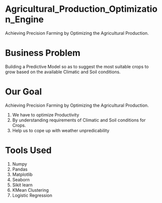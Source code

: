 # Agricultural_Production_Optimization_Engine
Achieving Precision Farming by Optimizing the Agricultural Production.

# Business Problem
Building a Predictive Model so as to suggest the most suitable crops to grow based on the available Climatic and Soil conditions.

# Our Goal
Achieving Precision Farming by Optimizing the Agricultural Production.
1. We have to optimize Productivity 
2. By understanding requirements of Climatic and Soil conditions for Crops.
3. Help us to cope up with weather unpredicability

# Tools Used 
1. Numpy
2. Pandas
3. Matplotlib
4. Seaborn
5. Sikit learn
6. KMean Clustering
7. Logistic Regression
